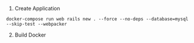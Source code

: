 1. Create Application

```
docker-compose run web rails new . --force --no-deps --database=mysql --skip-test --webpacker
```

2. Build Docker
